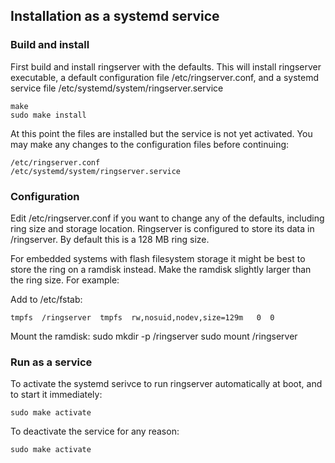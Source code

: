 ## Installation as a systemd service

### Build and install

First build and install ringserver with the defaults. This will install 
ringserver executable, a default configuration file /etc/ringserver.conf, and
a systemd service file /etc/systemd/system/ringserver.service

```
make
sudo make install
```

At this point the files are installed but the service is not yet activated. You
may make any changes to the configuration files before continuing:

```
/etc/ringserver.conf
/etc/systemd/system/ringserver.service
```

### Configuration

Edit /etc/ringserver.conf if you want to change any of the defaults, including
ring size and storage location.  Ringserver is configured to store its data in 
/ringserver. By default this is a 128 MB ring size.

For embedded systems with flash filesystem storage it might be best to store 
the ring on a ramdisk instead. Make the ramdisk slightly larger than the ring
size. For example:

Add to /etc/fstab:
```
tmpfs  /ringserver  tmpfs  rw,nosuid,nodev,size=129m   0  0
```

Mount the ramdisk:
sudo mkdir -p /ringserver
sudo mount /ringserver

### Run as a service

To activate the systemd serivce to run ringserver automatically at boot, and
to start it immediately:

```
sudo make activate
```

To deactivate the service for any reason:

```
sudo make activate
```

